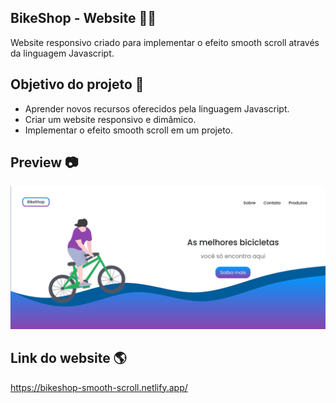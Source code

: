 ## BikeShop - Website 🚴‍♀️

Website responsivo criado para implementar o efeito smooth scroll através da linguagem Javascript.

## Objetivo do projeto :rocket:

- Aprender novos recursos oferecidos pela linguagem Javascript.
- Criar um website responsivo e dimâmico.
- Implementar o efeito smooth scroll em um projeto.

## Preview :camera:

<img src="https://github.com/rafael-vaz/javascript-smooth-scroll/blob/main/bike-shop-preview.png?raw=true">

## Link do website 🌎

https://bikeshop-smooth-scroll.netlify.app/

